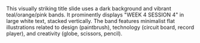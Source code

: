 This visually striking title slide uses a dark background and vibrant teal/orange/pink bands. It prominently displays "WEEK 4 SESSION 4" in large white text, stacked vertically. The band features minimalist flat illustrations related to design (paintbrush), technology (circuit board, record player), and creativity (globe, scissors, pencil).